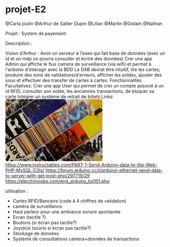 # projet-E2

@Carla joulin
@Arthur de Sallier Dupin
@Lilian
@Martin
@Gislain
@Nathan


Projet : System de payement

Description :
    

Vision d'Arthur : 
        Avoir un serveur à l'eseo qui fait base de données (avec un id et un mdp on pourra consulter et écrire des données)
        Crer une app Admin qui affiche le flux camera de surveillance (via wifi) et permet à l'arduino d'interagir avec la BDD
        Le DAB devrat être intuitif, lire les cartes, produire des sons de validations/d'erreurs, afficher les soldes, ajouter des sous et effectuer des transfer de cartes à cartes. 
    Fonctionnalités Facultatives:
        Crer une app User qui permet de crer un compte associé à un id RFID, consulter son solde, les anciennes transactions, de bloquer sa carte
        Intégrer un système de retrait de billets 
    Links:![Alt text](image.png)
        https://www.instructables.com/PART-1-Send-Arduino-data-to-the-Web-PHP-MySQL-D3js/
        https://forum.arduino.cc/t/arduino-ethernet-send-data-to-server-with-get-post-php/297719/29
        https://electronoobs.com/eng_arduino_tut101.php 
        

utilisation :
- Cartes RFID/Bancaire (code à 4 chiffres de validation)
- caméra de surveillance
- Haut parleur pour une ambiance sonore spontanée
- Ecran (tactile ?)
- Boutons (si écran pas tactile?)
- Joystick (souris si écran pas tactile?)
- Stockage de données
- Système de consultations camera+données de transactions
